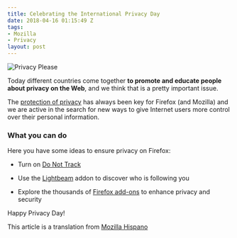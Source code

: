 ```yaml
---
title: Celebrating the International Privacy Day
date: 2018-04-16 01:15:49 Z
tags:
- Mozilla
- Privacy
layout: post
---
```


![Privacy Please](http://f.cl.ly/items/2F2D3j0L1j2c3c2B0D1j/Image%202014-01-28%20at%201.35.07%20a.m..png)

Today different countries come together **to promote and educate people about privacy on the Web**, and we think that is a pretty important issue.

The [protection of privacy](http://www.mozilla.org/en-US/privacy/) has always been key for Firefox (and Mozilla) and we are active in the search for new ways to give Internet users more control over their personal information.

### What you can do
Here you have some ideas to ensure privacy on Firefox:

-  Turn on [Do Not Track](https://support.mozilla.org/en-US/kb/how-do-i-turn-do-not-track-feature)

- Use the [Lightbeam](https://www.mozilla.org/lightbeam) addon to discover who is following you

- Explore the thousands of [Firefox add-ons](https://addons.mozilla.org/firefox/extensions/privacy-security/) to enhance privacy and security

Happy Privacy Day!

This article is a translation from [Mozilla Hispano](http://mozilla-hispano.org)

